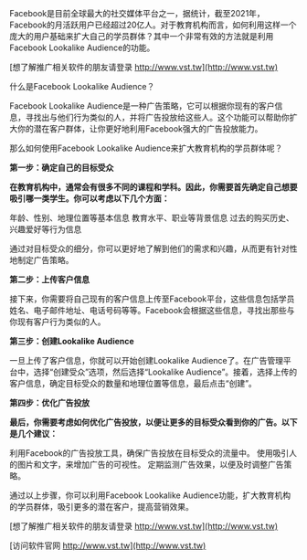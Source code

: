 Facebook是目前全球最大的社交媒体平台之一，据统计，截至2021年，Facebook的月活跃用户已经超过20亿人。对于教育机构而言，如何利用这样一个庞大的用户基础来扩大自己的学员群体？其中一个非常有效的方法就是利用Facebook Lookalike Audience的功能。

[想了解推广相关软件的朋友请登录 http://www.vst.tw](http://www.vst.tw)

什么是Facebook Lookalike Audience？

Facebook Lookalike Audience是一种广告策略，它可以根据你现有的客户信息，寻找出与他们行为类似的人，并将广告投放给这些人。这个功能可以帮助你扩大你的潜在客户群体，让你更好地利用Facebook强大的广告投放能力。

那么如何使用Facebook Lookalike Audience来扩大教育机构的学员群体呢？

**第一步：确定自己的目标受众**

**在教育机构中，通常会有很多不同的课程和学科。因此，你需要首先确定自己想要吸引哪一类学生。你可以考虑以下几个方面：**

年龄、性别、地理位置等基本信息
教育水平、职业等背景信息
过去的购买历史、兴趣爱好等行为信息

通过对目标受众的细分，你可以更好地了解到他们的需求和兴趣，从而更有针对性地制定广告策略。

**第二步：上传客户信息**

接下来，你需要将自己现有的客户信息上传至Facebook平台，这些信息包括学员姓名、电子邮件地址、电话号码等等。Facebook会根据这些信息，寻找出那些与你现有客户行为类似的人。

**第三步：创建Lookalike Audience**

一旦上传了客户信息，你就可以开始创建Lookalike Audience了。在广告管理平台中，选择“创建受众”选项，然后选择“Lookalike Audience”。接着，选择上传的客户信息，确定目标受众的数量和地理位置等信息，最后点击“创建”。

**第四步：优化广告投放**

**最后，你需要考虑如何优化广告投放，以便让更多的目标受众看到你的广告。以下是几个建议：**

利用Facebook的广告投放工具，确保广告投放在目标受众的流量中。
使用吸引人的图片和文字，来增加广告的可视性。
定期监测广告效果，以便及时调整广告策略。

通过以上步骤，你可以利用Facebook Lookalike Audience功能，扩大教育机构的学员群体，吸引更多的潜在客户，提高营销效果。

[想了解推广相关软件的朋友请登录 http://www.vst.tw](http://www.vst.tw)


[访问软件官网 http://www.vst.tw](http://www.vst.tw)
